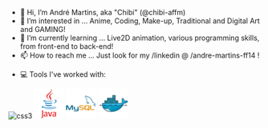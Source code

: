 - 👋 Hi, I’m André Martins, aka "Chibi" (@chibi-affm)
- 👀 I’m interested in ... Anime, Coding, Make-up, Traditional and Digital Art and GAMING!
- 🌱 I’m currently learning ... Live2D animation, various programming skills, from front-end to back-end!
- 📫 How to reach me ... Just look for my /linkedin @ /andre-martins-ff14 !

<!---
chibi-affm/chibi-affm is a ✨ special ✨ repository because its `README.md` (this file) appears on your GitHub profile.
You can click the Preview link to take a look at your changes.
--->
- 💻 Tools I've worked with:
<p align= left>
<img src="https://github.com/chibi-affm/chibi-affm/assets/149700565/c8140609-167d-47bf-adf0-860c59d96626" alt="css3" width="120" height="60" />
<img src="https://raw.githubusercontent.com/devicons/devicon/master/icons/java/java-original-wordmark.svg" alt="java" width="60" height="60" />
<img src="https://raw.githubusercontent.com/devicons/devicon/master/icons/mysql/mysql-original-wordmark.svg" alt="mysql" width="60" height="60" />
<img src="https://raw.githubusercontent.com/devicons/devicon/master/icons/docker/docker-original.svg" alt="Docker" width="60" height="60" />
</p>
